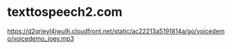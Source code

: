 # texttospeech2.com
https://d2qrjeyl4jwu9j.cloudfront.net/static/ac22213a5191814a/go/voicedemo/voicedemo_joey.mp3
